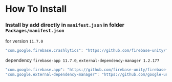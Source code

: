 # How To Install

### Install by add directly in `manifest.json` in folder `Packages/manifest.json`


for version `11.7.0`
```csharp
"com.google.firebase.crashlytics": "https://github.com/firebase-unity/firebase-crashlytics.git#11.7.0",
```


dependency `firebase-app 11.7.0`, `external-dependency-manager 1.2.177`
```csharp
"com.google.firebase.app": "https://github.com/firebase-unity/firebase-app.git#11.7.0",
"com.google.external-dependency-manager": "https://github.com/google-unity/external-dependency-manager.git#1.2.177",
```
